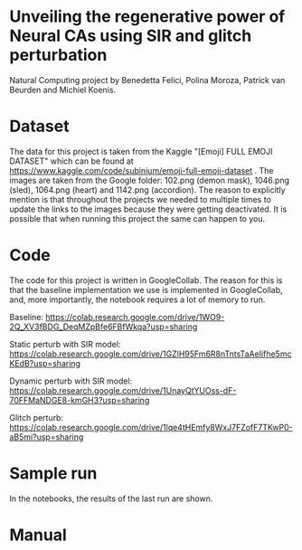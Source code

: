 # Unveiling the regenerative power of Neural CAs using SIR and glitch perturbation
Natural Computing project by Benedetta Felici, Polina Moroza, Patrick van Beurden and Michiel Koenis.

# Dataset 
The data for this project is taken from the Kaggle "[Emoji] FULL EMOJI DATASET" which can be found at https://www.kaggle.com/code/subinium/emoji-full-emoji-dataset .
The images are taken from the Google folder: 102.png (demon mask), 1046.png (sled), 1064.png (heart) and 1142.png (accordion). The reason to explicitly mention is that throughout the projects we needed to multiple times to update the links to the images because they were getting deactivated. It is possible that when running this project the same can happen to you.

# Code
The code for this project is written in GoogleCollab. The reason for this is that the baseline implementation we use is implemented in GoogleCollab, and, more importantly, the notebook requires a lot of memory to run.

Baseline: https://colab.research.google.com/drive/1WO9-2Q_XV3fBDG_DeqMZpBfe6FBfWkqa?usp=sharing

Static perturb with SIR model: https://colab.research.google.com/drive/1GZlH95Fm6R8nTntsTaAeIifhe5mcKEdB?usp=sharing

Dynamic perturb with SIR model: https://colab.research.google.com/drive/1UnayQtYUOss-dF-70FFMaNDGE8-kmGH3?usp=sharing

Glitch perturb: https://colab.research.google.com/drive/1lqe4tHEmfy8WxJ7FZofF7TKwP0-aB5mi?usp=sharing

# Sample run
In the notebooks, the results of the last run are shown.

# Manual



